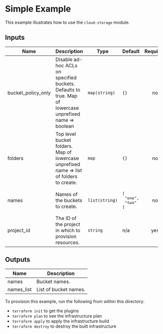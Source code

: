 # Simple Example

This example illustrates how to use the `cloud-storage` module.

<!-- BEGINNING OF PRE-COMMIT-TERRAFORM DOCS HOOK -->
## Inputs

| Name | Description | Type | Default | Required |
|------|-------------|------|---------|:--------:|
| bucket\_policy\_only | Disable ad-hoc ACLs on specified buckets. Defaults to true. Map of lowercase unprefixed name => boolean | `map(string)` | `{}` | no |
| folders | Top level bucket folders. Map of lowercase unprefixed name => list of folders to create. | `map` | `{}` | no |
| names | Names of the buckets to create. | `list(string)` | <pre>[<br>  "one",<br>  "two"<br>]</pre> | no |
| project\_id | The ID of the project in which to provision resources. | `string` | n/a | yes |

## Outputs

| Name | Description |
|------|-------------|
| names | Bucket names. |
| names\_list | List of bucket names. |

<!-- END OF PRE-COMMIT-TERRAFORM DOCS HOOK -->

To provision this example, run the following from within this directory:
- `terraform init` to get the plugins
- `terraform plan` to see the infrastructure plan
- `terraform apply` to apply the infrastructure build
- `terraform destroy` to destroy the built infrastructure
